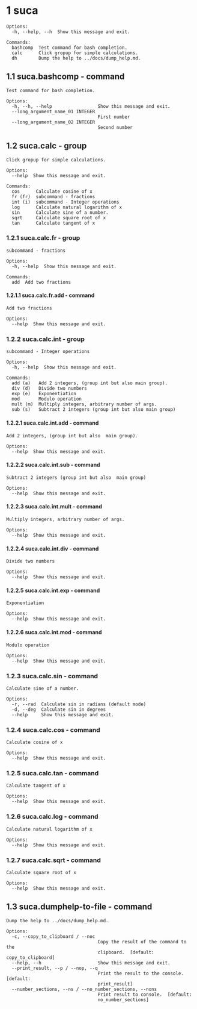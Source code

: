 # 1  suca 

```
Options:
  -h, --help, --h  Show this message and exit.

Commands:
  bashcomp  Test command for bash completion.
  calc      Click gropup for simple calculations.
  dh        Dump the help to ../docs/dump_help.md.
```

## 1.1  suca.bashcomp - command

```
Test command for bash completion.

Options:
  -h, --h, --help                 Show this message and exit.
  --long_argument_name_01 INTEGER
                                  First number
  --long_argument_name_02 INTEGER
                                  Second number
```

## 1.2  suca.calc - group

```
Click gropup for simple calculations.

Options:
  --help  Show this message and exit.

Commands:
  cos      Calculate cosine of x
  fr (fr)  subcommand - fractions
  int (i)  subcommand - Integer operations
  log      Calculate natural logarithm of x
  sin      Calculate sine of a number.
  sqrt     Calculate square root of x
  tan      Calculate tangent of x
```

### 1.2.1  suca.calc.fr - group

```
subcommand - fractions

Options:
  -h, --help  Show this message and exit.

Commands:
  add  Add two fractions
```

#### 1.2.1.1  suca.calc.fr.add - command

```
Add two fractions

Options:
  --help  Show this message and exit.
```

### 1.2.2  suca.calc.int - group

```
subcommand - Integer operations

Options:
  -h, --help  Show this message and exit.

Commands:
  add (a)   Add 2 integers, (group int but also main group).
  div (d)   Divide two numbers
  exp (e)   Exponentiation
  mod       Modulo operation
  mult (m)  Multiply integers, arbitrary number of args.
  sub (s)   Subtract 2 integers (group int but also main group)
```

#### 1.2.2.1  suca.calc.int.add - command

```
Add 2 integers, (group int but also  main group).

Options:
  --help  Show this message and exit.
```

#### 1.2.2.2  suca.calc.int.sub - command

```
Subtract 2 integers (group int but also  main group)

Options:
  --help  Show this message and exit.
```

#### 1.2.2.3  suca.calc.int.mult - command

```
Multiply integers, arbitrary number of args.

Options:
  --help  Show this message and exit.
```

#### 1.2.2.4  suca.calc.int.div - command

```
Divide two numbers

Options:
  --help  Show this message and exit.
```

#### 1.2.2.5  suca.calc.int.exp - command

```
Exponentiation

Options:
  --help  Show this message and exit.
```

#### 1.2.2.6  suca.calc.int.mod - command

```
Modulo operation

Options:
  --help  Show this message and exit.
```

### 1.2.3  suca.calc.sin - command

```
Calculate sine of a number.

Options:
  -r, --rad  Calculate sin in radians (default mode)
  -d, --deg  Calculate sin in degrees
  --help     Show this message and exit.
```

### 1.2.4  suca.calc.cos - command

```
Calculate cosine of x

Options:
  --help  Show this message and exit.
```

### 1.2.5  suca.calc.tan - command

```
Calculate tangent of x

Options:
  --help  Show this message and exit.
```

### 1.2.6  suca.calc.log - command

```
Calculate natural logarithm of x

Options:
  --help  Show this message and exit.
```

### 1.2.7  suca.calc.sqrt - command

```
Calculate square root of x

Options:
  --help  Show this message and exit.
```

## 1.3  suca.dumphelp-to-file - command

```
Dump the help to ../docs/dump_help.md.

Options:
  -c, --copy_to_clipboard / --noc
                                  Copy the result of the command to the
                                  clipboard.  [default: copy_to_clipboard]
  --help, --h                     Show this message and exit.
  --print_result, --p / --nop, --q
                                  Print the result to the console.  [default:
                                  print_result]
  --number_sections, --ns / --no_number_sections, --nons
                                  Print result to console.  [default:
                                  no_number_sections]
```
